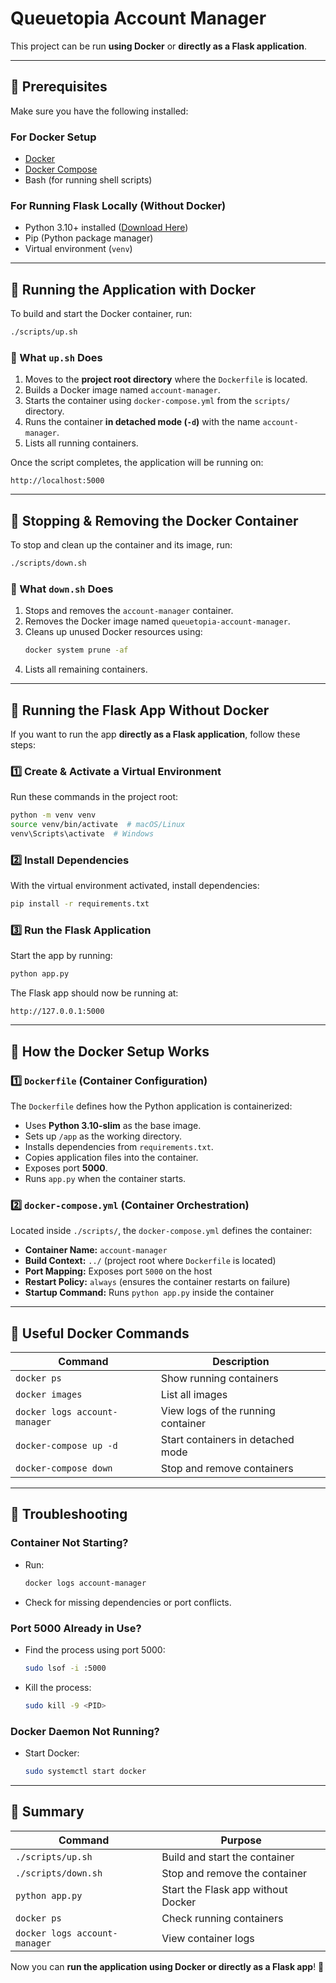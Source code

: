 # Queuetopia Account Manager

This project can be run **using Docker** or **directly as a Flask application**.

---

## **🔹 Prerequisites**

Make sure you have the following installed:

### **For Docker Setup**

- [Docker](https://docs.docker.com/get-docker/)
- [Docker Compose](https://docs.docker.com/compose/install/)
- Bash (for running shell scripts)

### **For Running Flask Locally (Without Docker)**

- Python 3.10+ installed ([Download Here](https://www.python.org/downloads/))
- Pip (Python package manager)
- Virtual environment (`venv`)

---

## **🔹 Running the Application with Docker**

To build and start the Docker container, run:

```sh
./scripts/up.sh
```

### **🔹 What `up.sh` Does**

1. Moves to the **project root directory** where the `Dockerfile` is located.
2. Builds a Docker image named `account-manager`.
3. Starts the container using `docker-compose.yml` from the `scripts/` directory.
4. Runs the container **in detached mode (`-d`)** with the name `account-manager`.
5. Lists all running containers.

Once the script completes, the application will be running on:

```
http://localhost:5000
```

---

## **🔹 Stopping & Removing the Docker Container**

To stop and clean up the container and its image, run:

```sh
./scripts/down.sh
```

### **🔹 What `down.sh` Does**

1. Stops and removes the `account-manager` container.
2. Removes the Docker image named `queuetopia-account-manager`.
3. Cleans up unused Docker resources using:
   ```sh
   docker system prune -af
   ```
4. Lists all remaining containers.

---

## **🔹 Running the Flask App Without Docker**

If you want to run the app **directly as a Flask application**, follow these steps:

### **1️⃣ Create & Activate a Virtual Environment**

Run these commands in the project root:

```sh
python -m venv venv
source venv/bin/activate  # macOS/Linux
venv\Scripts\activate  # Windows
```

### **2️⃣ Install Dependencies**

With the virtual environment activated, install dependencies:

```sh
pip install -r requirements.txt
```

### **3️⃣ Run the Flask Application**

Start the app by running:

```sh
python app.py
```

The Flask app should now be running at:

```
http://127.0.0.1:5000
```

---

## **🔹 How the Docker Setup Works**

### **1️⃣ `Dockerfile` (Container Configuration)**

The `Dockerfile` defines how the Python application is containerized:

- Uses **Python 3.10-slim** as the base image.
- Sets up `/app` as the working directory.
- Installs dependencies from `requirements.txt`.
- Copies application files into the container.
- Exposes port **5000**.
- Runs `app.py` when the container starts.

### **2️⃣ `docker-compose.yml` (Container Orchestration)**

Located inside `./scripts/`, the `docker-compose.yml` defines the container:

- **Container Name:** `account-manager`
- **Build Context:** `../` (project root where `Dockerfile` is located)
- **Port Mapping:** Exposes port `5000` on the host
- **Restart Policy:** `always` (ensures the container restarts on failure)
- **Startup Command:** Runs `python app.py` inside the container

---

## **🔹 Useful Docker Commands**

| Command                       | Description                        |
| ----------------------------- | ---------------------------------- |
| `docker ps`                   | Show running containers            |
| `docker images`               | List all images                    |
| `docker logs account-manager` | View logs of the running container |
| `docker-compose up -d`        | Start containers in detached mode  |
| `docker-compose down`         | Stop and remove containers         |

---

## **🔹 Troubleshooting**

### **Container Not Starting?**

- Run:
  ```sh
  docker logs account-manager
  ```
- Check for missing dependencies or port conflicts.

### **Port 5000 Already in Use?**

- Find the process using port 5000:
  ```sh
  sudo lsof -i :5000
  ```
- Kill the process:
  ```sh
  sudo kill -9 <PID>
  ```

### **Docker Daemon Not Running?**

- Start Docker:
  ```sh
  sudo systemctl start docker
  ```

---

## **🎯 Summary**

| Command                       | Purpose                            |
| ----------------------------- | ---------------------------------- |
| `./scripts/up.sh`             | Build and start the container      |
| `./scripts/down.sh`           | Stop and remove the container      |
| `python app.py`               | Start the Flask app without Docker |
| `docker ps`                   | Check running containers           |
| `docker logs account-manager` | View container logs                |

Now you can **run the application using Docker or directly as a Flask app**! 🚀
